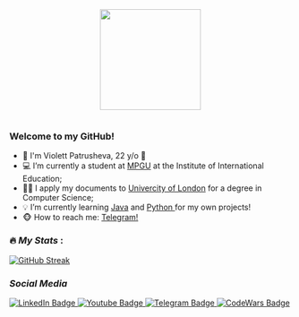 <div id="header" align="center">
  <img src="https://media.giphy.com/media/VbAFrrDVGAvZu/giphy-downsized-large.gif" width="180"/>
</div>

<p align="center"><img src="https://komarev.com/ghpvc/?username=hakloi&style=flat-square&color=blue" alt=""></p>

### Welcome to my GitHub! 

<p>
  <ul>
    <li>🌸 I'm Violett Patrusheva, 22 y/o 🌸
    <li>💻 I’m currently a student at <a href="http://en.mpgu.su/about-mpgu/structure/institutes-and-faculties/economic-and-technological-college/">MPGU</a> at the Institute of International Education;</li>
    <li>👩‍🏫 I apply my documents to <a href="https://www.london.ac.uk/courses/computer-science">Univercity of London</a> for a degree in Computer Science;</li>
    <li>💡 I’m currently learning <a href="">Java</a> and <a href=""> Python </a> for my own projects!</li>
    <li>🐵 How to reach me: <a href="https://t.me/hakloi">Telegram!</a></li>
  </ul> 
</p>


<!-- ### *Skills*
__Programming skills__

[![Top Langs](https://github-readme-stats.vercel.app/api/top-langs/?username=hakloi)](https://github.com/anuraghazra/github-readme-stats)
-->
### :fire: *My Stats* :
[![GitHub Streak](https://github-readme-streak-stats.herokuapp.com?user=hakloi)](https://git.io/streak-stats)

### *Social Media*

<div id="badges">
  <a href="">
    <img src="https://img.shields.io/badge/LinkedIn-blue?style=for-the-badge&logo=linkedin&logoColor=white" alt="LinkedIn Badge"/>
  </a>
  
  <a href="https://www.youtube.com/channel/UCwTtj4HAs7O7Cy2CgCfetvw">
    <img src="https://img.shields.io/badge/YouTube-red?style=for-the-badge&logo=youtube&logoColor=white" alt="Youtube Badge"/>
  </a>
  
  <a href="https://t.me/hakloi">
    <img src="https://img.shields.io/badge/Telegram-blue?style=for-the-badge&logo=telegram&logoColor=white" alt="Telegram Badge"/>
  </a>

  <a href="https://www.codewars.com/users/hakloi">
    <img src="https://img.shields.io/badge/CodeWars-blue?style=for-the-badge&logo=codewars&logoColor=white" alt="CodeWars Badge"/>
  </a>
  
</div>
